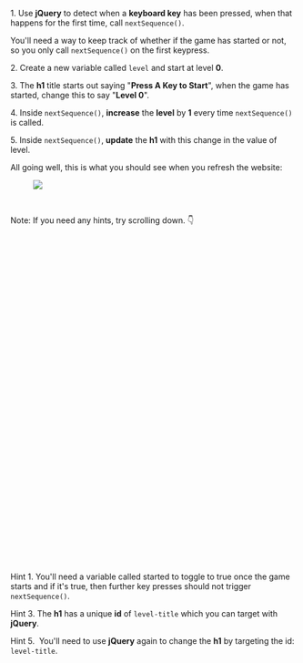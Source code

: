 <p>1. Use <strong>jQuery</strong> to detect when a <strong>keyboard key</strong> has been pressed, when that happens for the first time, call <code>nextSequence()</code>.</p><p>You'll need a way to keep track of whether if the game has started or not, so you only call <code>nextSequence()</code> on the first keypress. </p><p>2. Create a new variable called <code>level</code> and start at level <strong>0</strong>. </p><p>3. The <strong>h1</strong> title starts out saying "<strong>Press A Key to Start</strong>", when the game has started, change this to say "<strong>Level 0</strong>".</p><p>4. Inside <code>nextSequence()</code>, <strong>increase</strong> the <strong>level</strong> by <strong>1</strong> every time <code>nextSequence()</code> is called.</p><p>5. Inside <code>nextSequence()</code>, <strong>update</strong> the <strong>h1</strong> with this change in the value of level.</p><p>All going well, this is what you should see when you refresh the website:</p><figure><img src="https://udemy-images.s3.amazonaws.com:443/redactor/raw/2018-11-22_12-17-15-9e39ea8dd319de8b5a113e444a0d4262.gif"></figure><p><br></p><p>Note: If you need any hints, try scrolling down. 👇</p><p><br></p><p><br></p><p><br></p><p><br></p><p><br></p><p><br></p><p><br></p><p><br></p><p><br></p><p><br></p><p><br></p><p><br></p><p><br></p><p><br></p><p><br></p><p><br></p><p><br></p><p><br></p><p><br></p><p>Hint 1. You'll need a variable called started to toggle to true once the game starts and if it's true, then further key presses should not trigger <code>nextSequence()</code>.</p><p>Hint 3. The <strong>h1</strong> has a unique <strong>id</strong> of <code>level-title</code> which you can target with <strong>jQuery</strong>. </p><p>Hint 5.  You'll need to use <strong>jQuery</strong> again to change the <strong>h1</strong> by targeting the id: <code>level-title</code>.</p>